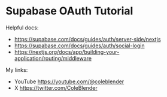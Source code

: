 # Supabase OAuth Tutorial

Helpful docs:

- https://supabase.com/docs/guides/auth/server-side/nextjs
- https://supabase.com/docs/guides/auth/social-login
- https://nextjs.org/docs/app/building-your-application/routing/middleware

My links:

- YouTube https://youtube.com/@coleblender
- X https://twitter.com/ColeBlender
